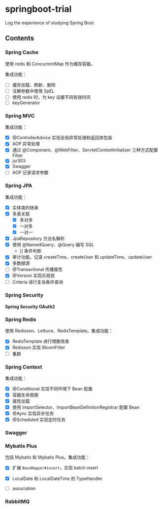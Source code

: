 # springboot-trial

Log the experience of studying Spring Boot.

## Contents

### Spring Cache

使用 redis 和 ConcurrentMap 作为缓存容器。

集成功能：

- [ ] 缓存加载、刷新、删除
- [ ] 注解参数中使用 SpEL
- [ ] 使用 redis 时，为 key 设置不同有效时间
- [ ] keyGenerator

### Spring MVC

集成功能：
- [x] @ControllerAdvice 实现全局异常处理和返回体包装
- [x] AOP 异常处理
- [x] 通过 @Component、@WebFilter、ServletContextInitializer 三种方式配置 Filter
- [x] jsr303
- [x] Swagger 
- [ ] AOP 记录请求参数

### Spring JPA

集成功能：

- [x] 实体类的继承
- [x] 多表关联
    - [x] 多对多
    - [x] 一对多
    - [x] 一对一
- [x] JpaRepository 方法名解析
- [x] 使用 @NamedQuery、@Query 编写 SQL
    - [] 条件判断 
- [x] 审计功能，记录 createTime、createUser 和 updateTime、updateUser
- [x] 多数据源
- [ ] @Transactional 传播属性
- [x] @Version 实现乐观锁
- [ ] Criteria 进行复杂条件查询
### Spring Security

#### Spring Security OAuth2
### Spring Redis

使用 Redisson、Lettuce、RedisTemplate。集成功能：

- [x] RedisTemplate 进行增删改查
- [x] Redisson 实现 BloomFilter
- [ ] 集群 

### Spring Context

集成功能：

- [x] @Conditional 实现不同环境下 Bean 配置
- [x] 容器生命周期
- [x] 属性加载
- [x] 使用 ImportSelector、ImportBeanDefinitionRegistrar 配置 Bean
- [x] @Aync 实现异步任务
- [x] @Scheduled 实现定时任务
### Swagger
### Mybatis Plus

包括 Mybatis 和 Mybatis Plus。集成功能：

- [x] 扩展 `BaseMapper#insert`，实现 batch insert
- [x] LocalDate 和 LocalDateTime 的 TypeHandler
- [ ] association


### RabbitMQ
